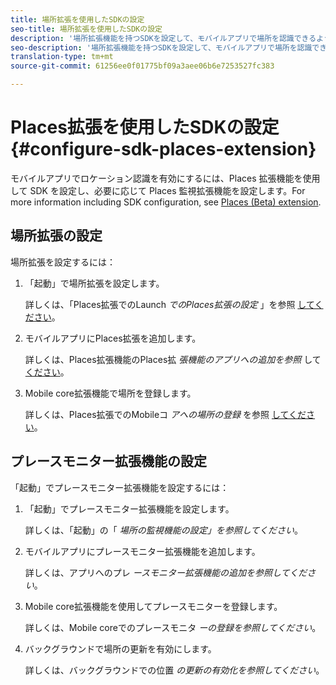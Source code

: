 ```yaml
---
title: 場所拡張を使用したSDKの設定
seo-title: 場所拡張を使用したSDKの設定
description: '場所拡張機能を持つSDKを設定して、モバイルアプリで場所を認識できるようにすることができます。 '
seo-description: '場所拡張機能を持つSDKを設定して、モバイルアプリで場所を認識できるようにすることができます。 '
translation-type: tm+mt
source-git-commit: 61256ee0f01775bf09a3aee06b6e7253527fc383

---
```



# Places拡張を使用したSDKの設定 {#configure-sdk-places-extension}

モバイルアプリでロケーション認識を有効にするには、Places 拡張機能を使用して SDK を設定し、必要に応じて Places 監視拡張機能を設定します。For more information including SDK configuration, see [Places (Beta) extension](/help/places-ext-aep-sdks/places-extension/places-extension.md).

## 場所拡張の設定

場所拡張を設定するには：

1. 「起動」で場所拡張を設定します。

   詳しくは、「Places拡張でのLaunch *でのPlaces拡張の設定* 」を参照 [してください](/help/places-ext-aep-sdks/places-extension/places-extension.md)。

1. モバイルアプリにPlaces拡張を追加します。

   詳しくは、Places拡張機能のPlaces拡 *張機能のアプリへの追加を参照* して [ください](/help/places-ext-aep-sdks/places-extension/places-extension.md)。

1. Mobile core拡張機能で場所を登録します。

   詳しくは、Places拡張でのMobileコ *アへの場所の登録* を参照 [してください](/help/places-ext-aep-sdks/places-extension/places-extension.md)。

## プレースモニター拡張機能の設定

「起動」でプレースモニター拡張機能を設定するには：

1. 「起動」でプレースモニター拡張機能を設定します。

   詳しくは、「起動」の「 *場所の監視機能の設定」を参照してください*。

1. モバイルアプリにプレースモニター拡張機能を追加します。

   詳しくは、アプリへのプレ *ースモニター拡張機能の追加を参照してください*。

1. Mobile core拡張機能を使用してプレースモニターを登録します。

   詳しくは、Mobile coreでのプレースモニタ *ーの登録を参照してください*。

1. バックグラウンドで場所の更新を有効にします。

   詳しくは、バックグラウンドでの位置 *の更新の有効化を参照してください*。
